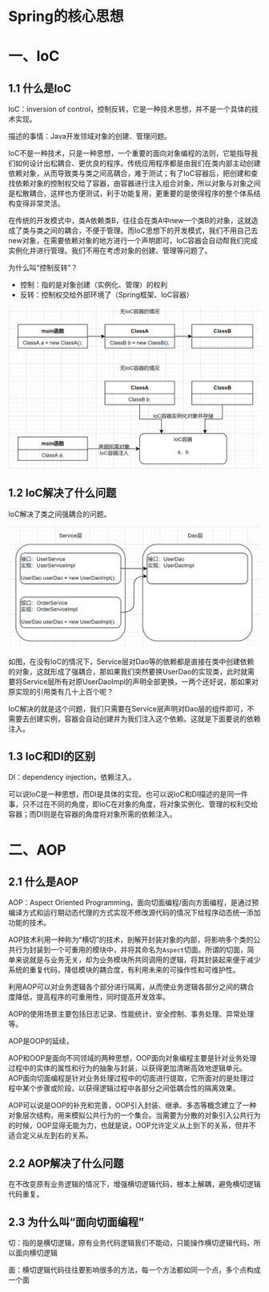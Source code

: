 # Spring的核心思想

# 一、IoC

## 1.1 什么是IoC

IoC：inversion of control，控制反转，它是一种技术思想，并不是一个具体的技术实现。

描述的事情：Java开发领域对象的创建、管理问题。

  IoC不是一种技术，只是一种思想，一个重要的面向对象编程的法则，它能指导我们如何设计出松耦合、更优良的程序。传统应用程序都是由我们在类内部主动创建依赖对象，从而导致类与类之间高耦合，难于测试；有了IoC容器后，把创建和查找依赖对象的控制权交给了容器，由容器进行注入组合对象，所以对象与对象之间是松散耦合，这样也方便测试，利于功能复用，更重要的是使得程序的整个体系结构变得非常灵活。

在传统的开发模式中，类A依赖类B，往往会在类A中new一个类B的对象，这就造成了类与类之间的耦合，不便于管理。而IoC思想下的开发模式，我们不用自己去new对象，在需要依赖对象的地方进行一个声明即可，IoC容器会自动帮我们完成实例化并进行管理。我们不用在考虑对象的创建、管理等问题了。

为什么叫“控制反转”？

-   控制：指的是对象创建（实例化、管理）的权利
-   反转：控制权交给外部环境了（Spring框架、IoC容器）

![image-20211229210801500](image/Spring的核心思想/image-20211229210801500.png)

## 1.2 IoC解决了什么问题

IoC解决了类之间强耦合的问题。

![image-20211229212437628](image/Spring的核心思想/image-20211229212437628.png)

如图，在没有IoC的情况下，Service层对Dao等的依赖都是直接在类中创建依赖的对象，这就形成了强耦合，那如果我们突然要换UserDao的实现类，此时就需要将Service层所有对原UserDaoImpl的声明全部更换，一两个还好说，那如果对原实现的引用类有几十上百个呢？

IoC解决的就是这个问题，我们只需要在Service层声明对Dao层的组件即可，不需要去创建实例，容器会自动创建并为我们注入这个依赖。这就是下面要说的依赖注入。

## 1.3 IoC和DI的区别

DI：dependency injection，依赖注入。

可以说IoC是一种思想，而DI是具体的实现。也可以说IoC和DI描述的是同一件事，只不过在不同的角度，即IoC在对象的角度，将对象实例化、管理的权利交给容器；而DI则是在容器的角度将对象所需的依赖注入。



# 二、AOP

## 2.1 什么是AOP

AOP：Aspect Oriented Programming，面向切面编程/面向方面编程，是通过预编译方式和运行期动态代理的方式实现不修改源代码的情况下给程序动态统一添加功能的技术。

AOP技术利用一种称为“横切”的技术，剖解开封装对象的内部，将影响多个类的公共行为封装到一个可重用的模块中，并将其命名为`Aspect`切面。所谓的切面，简单来说就是与业务无关，却为业务模块所共同调用的逻辑，将其封装起来便于减少系统的重复代码，降低模块的耦合度，有利用未来的可操作性和可维护性。

利用AOP可以对业务逻辑各个部分进行隔离，从而使业务逻辑各部分之间的耦合度降低，提高程序的可重用性，同时提高开发效率。

AOP的使用场景主要包括日志记录、性能统计、安全控制、事务处理、异常处理等。

AOP是OOP的延续，

AOP和OOP是面向不同领域的两种思想，OOP面向对象编程主要是针对业务处理过程中的实体的属性和行为的抽象与封装，以获得更加清晰高效地逻辑单元。AOP面向切面编程是针对业务处理过程中的切面进行提取，它所面对的是处理过程中某个步骤或阶段，以获得逻辑过程中各部分之间低耦合性的隔离效果。

AOP可以说是OOP的补充和完善，OOP引入封装、继承、多态等概念建立了一种对象层次结构，用来模拟公共行为的一个集合。当需要为分散的对象引入公共行为的时候，OOP显得无能为力，也就是说，OOP允许定义从上到下的关系，但并不适合定义从左到右的关系。

## 2.2 AOP解决了什么问题

在不改变原有业务逻辑的情况下，增强横切逻辑代码，根本上解耦，避免横切逻辑代码重复。

## 2.3 为什么叫“面向切面编程”

切：指的是横切逻辑，原有业务代码逻辑我们不能动，只能操作横切逻辑代码，所以面向横切逻辑

面：横切逻辑代码往往要影响很多的方法，每一个方法都如同一个点，多个点构成一个面

